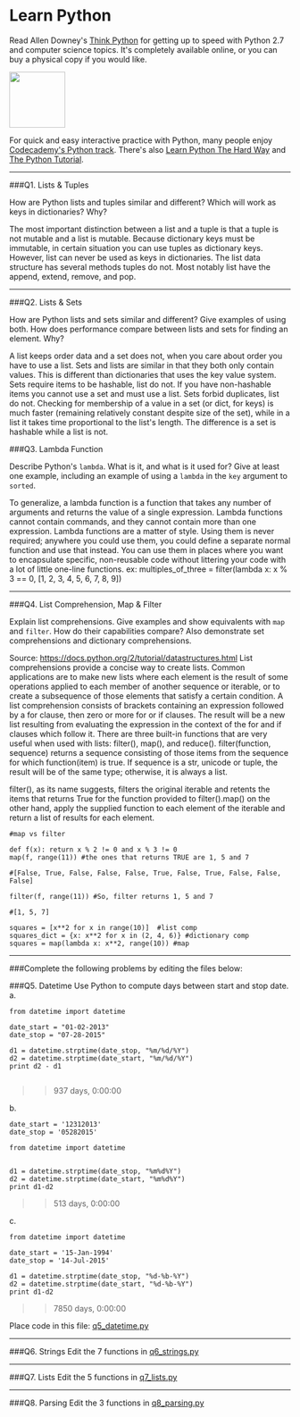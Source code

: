 # Learn Python

Read Allen Downey's [Think Python](http://www.greenteapress.com/thinkpython/) for getting up to speed with Python 2.7 and computer science topics. It's completely available online, or you can buy a physical copy if you would like.

<a href="http://www.greenteapress.com/thinkpython/"><img src="img/think_python.png" style="width: 100px;" target="_blank"></a>

For quick and easy interactive practice with Python, many people enjoy [Codecademy's Python track](http://www.codecademy.com/en/tracks/python). There's also [Learn Python The Hard Way](http://learnpythonthehardway.org/book/) and [The Python Tutorial](https://docs.python.org/2/tutorial/).

---

###Q1. Lists &amp; Tuples

How are Python lists and tuples similar and different? Which will work as keys in dictionaries? Why?

>>
The most important distinction between a list and a tuple is that a tuple is not mutable and a list is mutable.
Because dictionary keys must be immutable, in certain situation you can use tuples as dictionary keys. However, list can never be used as keys in
dictionaries. The list data structure has several methods tuples do not. Most notably list have the append, extend, remove, and pop.

---

###Q2. Lists &amp; Sets

How are Python lists and sets similar and different? Give examples of using both. How does performance compare between lists and sets for finding an element. Why?

>>
A list keeps order data and a set does not, when you care about order you have to use a list. Sets and lists are similar in that they both only contain values. This is different than dictionaries that uses the key value system. Sets require items to be hashable, list do not. If you have non-hashable items you cannot use a set and must use a list. Sets forbid duplicates, list do not. Checking for membership of a value in a set (or dict, for keys) is much faster (remaining relatively constant despite size of the set), while in a list it takes time proportional to the list's length. The difference is a set is hashable while a list is not.

###Q3. Lambda Function

Describe Python's `lambda`. What is it, and what is it used for? Give at least one example, including an example of using a `lambda` in the `key` argument to `sorted`.

>>
To generalize, a lambda function is a function that takes any number of arguments and returns the value of a single expression. Lambda functions cannot contain commands, and they cannot contain more than one expression.
Lambda functions are a matter of style. Using them is never required; anywhere you could use them, you could define a separate normal function and use that instead. You can use them in places where you want to encapsulate specific,
non-reusable code without littering your code with a lot of little one-line functions.
ex: multiples_of_three = filter(lambda x: x % 3 == 0, [1, 2, 3, 4, 5, 6, 7, 8, 9])

---

###Q4. List Comprehension, Map &amp; Filter

Explain list comprehensions. Give examples and show equivalents with `map` and `filter`. How do their capabilities compare? Also demonstrate set comprehensions and dictionary comprehensions.

>>
Source: https://docs.python.org/2/tutorial/datastructures.html
List comprehensions provide a concise way to create lists. Common applications are to make new lists where each element is the result of some operations applied to each member of another sequence or iterable,
or to create a subsequence of those elements that satisfy a certain condition. A list comprehension consists of brackets containing an expression followed by a for clause, then zero or more for or if clauses.
The result will be a new list resulting from evaluating the expression in the context of the for and if clauses which follow it. There are three built-in functions that are very useful when used with
lists: filter(), map(), and reduce(). filter(function, sequence) returns a sequence consisting of those items from the sequence for which function(item) is true. If sequence is a str, unicode or tuple,
the result will be of the same type; otherwise, it is always a list.

filter(), as its name suggests, filters the original iterable and retents the items that returns True for the function provided to filter().map() on the other hand, apply the supplied function to each element of the iterable and return a list of results for each element.

```
#map vs filter

def f(x): return x % 2 != 0 and x % 3 != 0
map(f, range(11)) #the ones that returns TRUE are 1, 5 and 7

#[False, True, False, False, False, True, False, True, False, False, False]

filter(f, range(11)) #So, filter returns 1, 5 and 7

#[1, 5, 7]

squares = [x**2 for x in range(10)]  #list comp
squares_dict = {x: x**2 for x in (2, 4, 6)} #dictionary comp
squares = map(lambda x: x**2, range(10)) #map
```

---

###Complete the following problems by editing the files below:

###Q5. Datetime
Use Python to compute days between start and stop date.   
a.  

```
from datetime import datetime

date_start = "01-02-2013"
date_stop = "07-28-2015"

d1 = datetime.strptime(date_stop, "%m/%d/%Y")
d2 = datetime.strptime(date_start, "%m/%d/%Y")
print d2 - d1


```

>> 937 days, 0:00:00

b.  
```
date_start = '12312013'  
date_stop = '05282015'  

from datetime import datetime


d1 = datetime.strptime(date_stop, "%m%d%Y")
d2 = datetime.strptime(date_start, "%m%d%Y")
print d1-d2
```

>> 513 days, 0:00:00

c.  
```
from datetime import datetime

date_start = '15-Jan-1994'      
date_stop = '14-Jul-2015'

d1 = datetime.strptime(date_stop, "%d-%b-%Y")
d2 = datetime.strptime(date_start, "%d-%b-%Y")
print d1-d2

```

>> 7850 days, 0:00:00

Place code in this file: [q5_datetime.py](python/q5_datetime.py)

---

###Q6. Strings
Edit the 7 functions in [q6_strings.py](python/q6_strings.py)

---

###Q7. Lists
Edit the 5 functions in [q7_lists.py](python/q7_lists.py)

---

###Q8. Parsing
Edit the 3 functions in [q8_parsing.py](python/q8_parsing.py)






